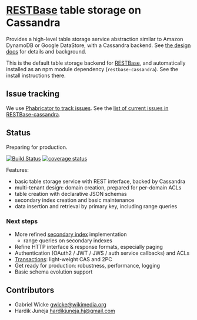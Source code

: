 # [RESTBase](https://github.com/gwicke/restbase) table storage on Cassandra

Provides a high-level table storage service abstraction similar to Amazon
DynamoDB or Google DataStore, with a Cassandra backend. See [the design
docs](https://github.com/gwicke/restbase-cassandra/tree/master/doc) for
details and background.

This is the default table storage backend for
[RESTBase](https://github.com/gwicke/restbase), and automatically installed as
an npm module dependency (`restbase-cassandra`). See the install instructions
there.
  
## Issue tracking

We use [Phabricator to track
issues](https://phabricator.wikimedia.org/maniphest/task/create/?projects=PHID-PROJ-xdgck5inpvozg2uwmj3f). See the [list of current issues in RESTBase-cassandra](https://phabricator.wikimedia.org/tag/restbase-cassandra/).

## Status

Preparing for production.

[![Build Status](https://travis-ci.org/wikimedia/restbase-cassandra.svg?branch=master)](https://travis-ci.org/wikimedia/restbase-cassandra)
[![coverage status](https://coveralls.io/repos/wikimedia/restbase-cassandra/badge.png)](https://coveralls.io/r/wikimedia/restbase-cassandra)

Features:
- basic table storage service with REST interface, backed by Cassandra
- multi-tenant design: domain creation, prepared for per-domain ACLs
- table creation with declarative JSON schemas
- secondary index creation and basic maintenance
- data insertion and retrieval by primary key, including range queries

### Next steps
- More refined [secondary
  index](https://github.com/gwicke/restbase-cassandra/blob/master/doc/SecondaryIndexes.md)
  implementation
    - range queries on secondary indexes
- Refine HTTP interface & response formats, especially paging
- Authentication (OAuth2 / JWT / JWS / auth service callbacks) and ACLs
- [Transactions](https://github.com/gwicke/restbase-cassandra/blob/master/doc/Transactions.md):
  light-weight CAS and 2PC
- Get ready for production: robustness, performance, logging
- Basic schema evolution support

## Contributors
* Gabriel Wicke <gwicke@wikimedia.org>
* Hardik Juneja <hardikjuneja.hj@gmail.com>
